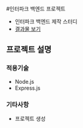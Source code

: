 #인터파크 백엔드 프로젝트

- 인터파크 백엔드 제작 스터디
- [결과물 보기](https://)

## 프로젝트 설명

### 적용기술

- Node.js
- Express.js

### 기타사항

- 프로젝트 생성
